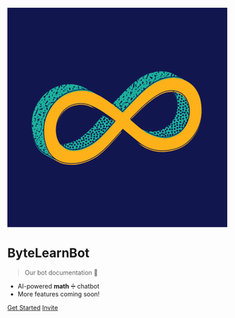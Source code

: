 ![logo](_media/bytelearn.png ':size=100')

# ByteLearnBot

> Our bot documentation :scroll:
- AI-powered **math** :heavy_division_sign: chatbot
- More features coming soon!

[Get Started](#bytelearnbot)
[Invite](https://discord.com/oauth2/authorize?client_id=1212368275519053824&permissions=534726962688&scope=bot)
